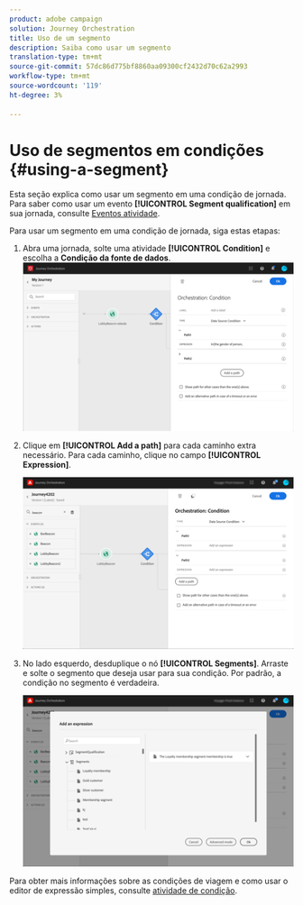 ```yaml
---
product: adobe campaign
solution: Journey Orchestration
title: Uso de um segmento
description: Saiba como usar um segmento
translation-type: tm+mt
source-git-commit: 57dc86d775bf8860aa09300cf2432d70c62a2993
workflow-type: tm+mt
source-wordcount: '119'
ht-degree: 3%

---
```



# Uso de segmentos em condições {#using-a-segment}

Esta seção explica como usar um segmento em uma condição de jornada. Para saber como usar um evento **[!UICONTROL Segment qualification]** em sua jornada, consulte [Eventos atividade](../building-journeys/segment-qualification-events.md).

Para usar um segmento em uma condição de jornada, siga estas etapas:

1. Abra uma jornada, solte uma atividade **[!UICONTROL Condition]** e escolha a **Condição da fonte de dados**.
   ![](../assets/journey47.png)

1. Clique em **[!UICONTROL Add a path]** para cada caminho extra necessário. Para cada caminho, clique no campo **[!UICONTROL Expression]**.

   ![](../assets/segment3.png)

1. No lado esquerdo, desduplique o nó **[!UICONTROL Segments]**. Arraste e solte o segmento que deseja usar para sua condição. Por padrão, a condição no segmento é verdadeira.

   ![](../assets/segment4.png)

Para obter mais informações sobre as condições de viagem e como usar o editor de expressão simples, consulte [atividade de condição](../building-journeys/condition-activity.md#about_condition).

